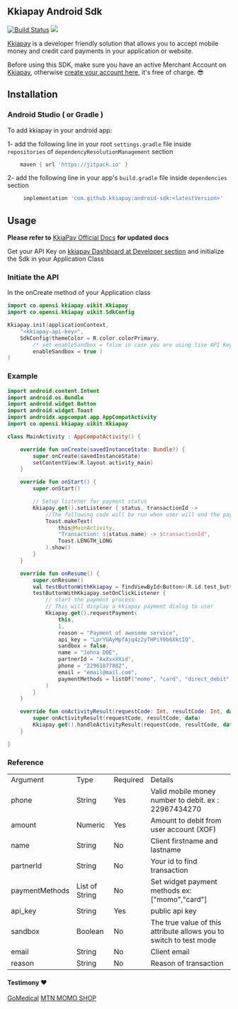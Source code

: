 ## Kkiapay Android Sdk

[![Build Status](https://app.travis-ci.com/kkiapay/android-sdk.svg?branch=master)](https://app.travis-ci.com/kkiapay/android-sdk)
[![](https://jitpack.io/v/kkiapay/android-sdk.svg)](https://jitpack.io/#kkiapay/android-sdk)

[Kkiapay](https://kkiapay.me) is a developer friendly solution that allows you to accept mobile money and credit card payments in your application or website.

Before using this SDK, make sure you have an active Merchant Account on [Kkiapay](https://kkiapay.me), otherwise [create your account here](https://kkiapay.me), it's free of charge. :sunglasses:

## Installation

### Android Studio ( or Gradle )

  To add kkiapay in your android app:
  
   1- add the following line in your root `settings.gradle` file inside `repositories` of `dependencyResolutionManagement` section
   
   ```groovy
       maven { url 'https://jitpack.io' }
   ```
   
   2- add the following line in your app's `build.gradle` file inside `dependencies` section
   
   ```groovy
        implementation 'com.github.kkiapay:android-sdk:<latestVersion>'
   ```

## Usage
 **Please refer to** [KkiaPay Official Docs](https://docs.kkiapay.me/v1/plugin-et-sdk/sdk-android) **for updated docs** 


Get your API Key on [kkiapay Dashboard at Developer section](https://kkiapay.me/#/developers) and initialize the Sdk in your Application Class


### Initiate the API
In the onCreate method of your Application class
```kotlin
import co.opensi.kkiapay.uikit.Kkiapay
import co.opensi.kkiapay.uikit.SdkConfig
```

```kotlin
Kkiapay.init(applicationContext,
    "<kkiapay-api-key>",
    SdkConfig(themeColor = R.color.colorPrimary,
        /* set enableSandbox = false in case you are using live API Keys */
        enableSandbox = true )
)
```


### Example
```kotlin
import android.content.Intent
import android.os.Bundle
import android.widget.Button
import android.widget.Toast
import androidx.appcompat.app.AppCompatActivity
import co.opensi.kkiapay.uikit.Kkiapay
```

```kotlin
class MainActivity : AppCompatActivity() {

    override fun onCreate(savedInstanceState: Bundle?) {
        super.onCreate(savedInstanceState)
        setContentView(R.layout.activity_main)
    }

    override fun onStart() {
        super.onStart()

        // Setup listener for payment status
        Kkiapay.get().setListener { status, transactionId ->
            //The following code will be run when user will end the payment
            Toast.makeText(
                this@MainActivity,
                "Transaction: ${status.name} -> $transactionId",
                Toast.LENGTH_LONG
            ).show()
        }
    }

    override fun onResume() {
        super.onResume()
        val testButtonWithKkiapay = findViewById<Button>(R.id.test_button_with_kkiapay)
        testButtonWithKkiapay.setOnClickListener {
            // start the payment process
            // This will display a kkiapay payment dialog to user
            Kkiapay.get().requestPayment(
                this,
                1,
                reason = "Payment of awesome service",
                api_key = "LprYUAyMpfAjq4z2yTHPiY0b6XktIQ",
                sandbox = false,
                name = "Johna DOE",
                partnerId = "AxXxxXXid",
                phone = "22961877882",
                email = "email@mail.com",
                paymentMethods = listOf("momo", "card", "direct_debit"),
            )
        }
    }

    override fun onActivityResult(requestCode: Int, resultCode: Int, data: Intent?) {
        super.onActivityResult(requestCode, resultCode, data)
        Kkiapay.get().handleActivityResult(requestCode, resultCode, data)
    }

}
```


### Reference

<table>
<tr><td>Argument</td><td>Type</td><td>Required</td><td>Details</td></tr>
<tr><td>phone</td><td>String</td><td>Yes</td><td>Valid mobile money number to debit. ex : 22967434270 </td></tr>
<tr><td>amount</td><td>Numeric</td><td>Yes</td><td>Amount to debit from user account (XOF) </td></tr>
<tr><td>name</td><td>String</td><td>No</td><td>Client firstname and lastname </td></tr>
<tr><td>partnerId</td><td>String</td><td>No</td><td>Your id to find transaction</td></tr>
<tr><td>paymentMethods</td><td>List of String</td><td>No</td><td>Set widget payment methods ex: ["momo","card"] </td></tr>
<tr><td>api_key</td><td>String</td><td>Yes</td><td>public api key</td></tr>
<tr><td>sandbox</td><td>Boolean</td><td>No</td><td>The true value of this attribute allows you to switch to test mode</td></tr>
<tr><td>email</td><td>String</td><td>No</td><td>Client email </td></tr>
<tr><td>reason</td><td>String</td><td>No</td><td>Reason of transaction</td></tr>
</table>


#### Testimony :heart:

[GoMedical](https://play.google.com/store/apps/details?id=co.opensi.medical)
[MTN MOMO SHOP](http://opensi.co)
